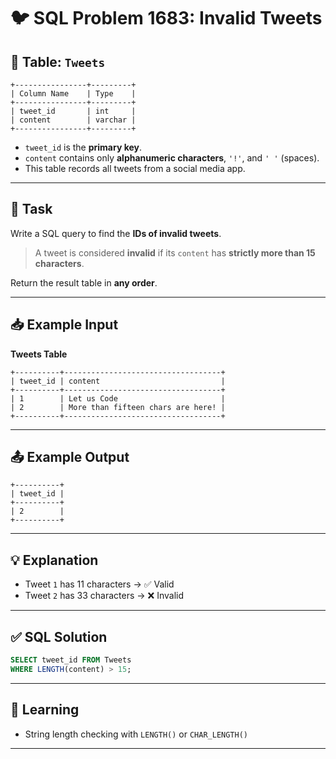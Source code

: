 # 🐦 SQL Problem 1683: Invalid Tweets

## 📘 Table: `Tweets`

```
+----------------+---------+
| Column Name    | Type    |
+----------------+---------+
| tweet_id       | int     |
| content        | varchar |
+----------------+---------+
```

- `tweet_id` is the **primary key**.
- `content` contains only **alphanumeric characters**, `'!'`, and `' '` (spaces).
- This table records all tweets from a social media app.

---

## 🎯 Task

Write a SQL query to find the **IDs of invalid tweets**.

> A tweet is considered **invalid** if its `content` has **strictly more than 15 characters**.

Return the result table in **any order**.

---

## 📥 Example Input

**Tweets Table**

```
+----------+-----------------------------------+
| tweet_id | content                           |
+----------+-----------------------------------+
| 1        | Let us Code                       |
| 2        | More than fifteen chars are here! |
+----------+-----------------------------------+
```

---

## 📤 Example Output

```
+----------+
| tweet_id |
+----------+
| 2        |
+----------+
```

---

## 💡 Explanation

- Tweet `1` has 11 characters → ✅ Valid
- Tweet `2` has 33 characters → ❌ Invalid

---

## ✅ SQL Solution

```sql
SELECT tweet_id FROM Tweets
WHERE LENGTH(content) > 15;
```

---

## 🧠 Learning
- String length checking with `LENGTH()` or `CHAR_LENGTH()`
---

